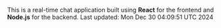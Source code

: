 This is a real-time chat application built using **React** for the frontend and **Node.js** for the backend.
Last updated: Mon Dec 30 04:09:51 UTC 2024

